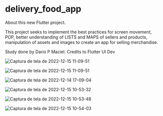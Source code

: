 # delivery_food_app

About this new Flutter project.

This project seeks to implement the best practices for screen movement, POP, better understanding of LISTS and MAPS of sellers and products, manipulation of assets and images to create an app for selling merchandise.

Study done by Dario P Maciel.
Credits to Flutter UI Dev

![Captura de tela de 2022-12-15 11-09-51](https://user-images.githubusercontent.com/116087297/207882413-24986b20-ca4d-4928-8c48-e65e56bc61f6.png)

![Captura de tela de 2022-12-15 11-09-51](https://user-images.githubusercontent.com/116087297/207882431-100382ec-e0a1-4d73-95a0-61337e20722f.png)

![Captura de tela de 2022-12-14 17-09-04](https://user-images.githubusercontent.com/116087297/207881067-599de9c0-e0a8-4e28-9f35-251f6a591e15.png)

![Captura de tela de 2022-12-15 10-53-32](https://user-images.githubusercontent.com/116087297/207881364-46036057-9bd9-44f3-8e11-b09825822c09.png)

![Captura de tela de 2022-12-15 10-53-48](https://user-images.githubusercontent.com/116087297/207881346-84c8f7ab-00c5-435c-acdb-a9b7f13e3495.png)

![Captura de tela de 2022-12-15 10-54-03](https://user-images.githubusercontent.com/116087297/207881392-01889eb1-0d15-4946-a288-e3f528f7354f.png)
